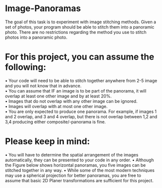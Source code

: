 # Image-Panoramas
The goal of this task is to experiment with image stitching methods.
Given a set of photos, your program should be able to stitch them into a panoramic photo. There are no restrictions regarding the method you use to stitch photos into a panoramic photo. 
# For this project, you can assume the following:
• Your code will need to be able to stitch together anywhere from 2-5 image and you will not know that in advance.  
• You can assume that IF an image is to be part of the panorama, it will overlap at least one other image and by at least 20%.  
• Images that do not overlap with any other image can be ignored.  
• Images will overlap with at most one other image.  
• You are only expected to produce one panorama. For example, if images 1 and 2 overlap, and 3 and 4 overlap, but there is not overlap between 1,2 and 3,4 producing either composite/-panorama is fine.   
# Please keep in mind:
• You will have to determine the spatial arrangement of the images automatically, they can be
presented to your code in any order.
• Although the Figure below shows horizontal panoramas, you five images can be stitched
together in any way.
• While some of the most modern techniques may use a spherical projection for better panoramas, you are free to assume that basic 2D Planer transformations are sufficient for this project.
